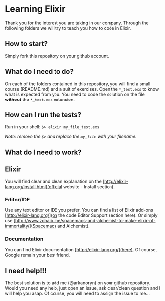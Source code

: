# Learning Elixir
Thank you for the interest you are taking in our company.
Through the following folders we will try to teach you how to code in Elixir.

## How to start?
Simply fork this repository on your github account.

## What do I need to do?
On each of the folders contained in this repository, you will find a small course (README.md) and a suit of exercises.
Open the `*_test.exs`  to know what is expected from you.
You need to code the solution on the file **without** the `*_test.exs` extension.

## How can I run the tests?
Run in your shell:
```$> elixir my_file_test.exs```

_Note: remove the `$>` and replace the `my_file` with your filename._

## What do I need to work?
## Elixir
You will find clear and clean explanation on the [http://elixir-lang.org/install.html](official website - Install section).

### Editor/IDE
Use any text editor or IDE you prefer. You can find a list of Elixir add-ons [http://elixir-lang.org/](on the code Editor Support section here). Or simply use [http://www.zohaib.me/spacemacs-and-alchemist-to-make-elixir-of-immortality/](Spacemacs and Alchemist).

### Documentation
You can find Elixir documentation [http://elixir-lang.org/](here).
Of course, Google remain your best friend.

## I need help!!!
The best solution is to add me (@arkanoryn) on your github repository.
Would you need any help, just open an issue, ask clear/clean question and I will help you asap. Of course, you will need to assign the issue to me...
